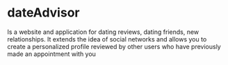 # dateAdvisor
Is a website and application for dating reviews, dating friends, new relationships. It extends the idea of ​​social networks and allows you to create a personalized profile reviewed by other users who have previously made an appointment with you
